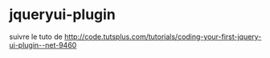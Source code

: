 jqueryui-plugin
===============
suivre le tuto de http://code.tutsplus.com/tutorials/coding-your-first-jquery-ui-plugin--net-9460
